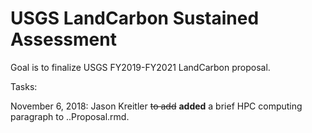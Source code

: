 # USGS LandCarbon Sustained Assessment

Goal is to finalize USGS FY2019-FY2021 LandCarbon proposal.

Tasks:

November 6, 2018: Jason Kreitler ~~to add~~ **added** a brief HPC computing paragraph to ..Proposal.rmd. 
